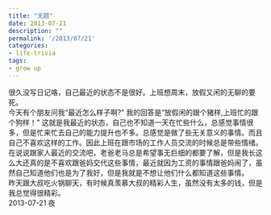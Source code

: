 ```yaml
---
title: "无题"
date: 2013-07-21
description: ""
permalink: '/2013/07/21'
categories: 
- life-trivia
tags: 
- grow up
---
```


很久没写日记咯，自己最近的状态不是很好。上班想周末，放假又闲的无聊的要死。  
今天有个朋友问我“最近怎么样子啊?” 我的回答是“放假闲的跟个猪样,上班忙的跟个狗样！” 这就是我最近的状态，自己也不知道一天在忙些什么，总感觉事情很多，但是忙来忙去自己的能力提升也不多。总感觉是做了些无关意义的事情。而且自己不喜欢这样的工作。因此上班在跟市场的工作人员交流的时候总是带些情绪。  
在说说跟家人最近的交流吧，老爸老马总是希望事无巨细的都要了解，但是我长这么大还真的是不喜欢跟爸妈交代这些事情，最近就因为工资的事情跟爸妈闹了，虽然自己知道他们也是为了我好，但是我就是不想让他们什么都知道这些事情。  
昨天跟大叔吃火锅聊天，有时候真羡慕大叔的精彩人生，虽然没有太多的钱，但是我总觉得很精彩。  
2013-07-21 夜
